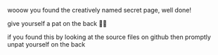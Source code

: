 wooow you found the creatively named secret page, well done! 

give yourself a pat on the back 🫳🫳

if you found this by looking at the source files on github then promptly unpat yourself on the back